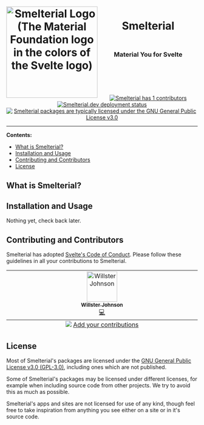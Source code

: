 <header>
  <h1>
  <img align="left" width="240"
      alt="Smelterial Logo (The Material Foundation logo in the colors of the Svelte logo)"
      src="https://smelterial.dev/logo.svg">
  <p align="center">
    <br>
    Smelterial
  </p>
  </h1>
  <h3 align="center">
    <br>
    Material You for Svelte
    <br><br><br>
  </h3>
</header>

<div align="center">
  <!-- ALL-CONTRIBUTORS-BADGE:START - Do not remove or modify this section -->
  <a href="#contributing-and-contributors">
    <img
      src="https://img.shields.io/github/all-contributors/smelterial/smelterial/trunk?color=FF3E00&style=for-the-badge"
      alt="Smelterial has 1 contributors"
    />
  </a>
<!-- ALL-CONTRIBUTORS-BADGE:END -->
  <a href="https://smelterial.dev/">
    <img
      src="https://img.shields.io/github/deployments/Smelterial/Smelterial/production?label=smelterial.dev&logo=vercel&style=for-the-badge"
      alt="Smelterial.dev deployment status"
    />
  </a>
  <a href="#license">
    <img
      src="https://img.shields.io/badge/License-GPL--3.0-FF3E00?style=for-the-badge&logo=gnu"
      alt="Smelterial packages are typically licensed under the GNU General Public License v3.0"
    />
  </a>
</div>

---

**Contents:**

- [What is Smelterial?](#what-is-smelterial)
- [Installation and Usage](#installation-and-usage)
- [Contributing and Contributors](#contributing-and-contributors)
- [License](#license)

## What is Smelterial?

## Installation and Usage

Nothing yet, check back later.

## Contributing and Contributors

Smelterial has adopted [Svelte's Code of Conduct](./CODE_OF_CONDUCT.md). Please follow these
guidelines in all your contributions to Smelterial.

<!-- ALL-CONTRIBUTORS-LIST:START - Do not remove or modify this section -->
<!-- prettier-ignore-start -->
<!-- markdownlint-disable -->
<table>
  <tbody>
    <tr>
      <td align="center" valign="top" width="14.28%"><a href="https://github.com/WillsterJohnson"><img src="https://avatars.githubusercontent.com/u/85991558?v=4?s=80" width="80px;" alt="Willster Johnson"/><br /><sub><b>Willster Johnson</b></sub></a><br /><a href="https://github.com/Smelterial/Smelterial/commits?author=WillsterJohnson" title="Code">💻</a></td>
    </tr>
  </tbody>
  <tfoot>
    <tr>
      <td align="center" size="13px" colspan="7">
        <img src="https://raw.githubusercontent.com/all-contributors/all-contributors-cli/1b8533af435da9854653492b1327a23a4dbd0a10/assets/logo-small.svg">
          <a href="https://all-contributors.js.org/docs/en/bot/usage">Add your contributions</a>
        </img>
      </td>
    </tr>
  </tfoot>
</table>

<!-- markdownlint-restore -->
<!-- prettier-ignore-end -->

<!-- ALL-CONTRIBUTORS-LIST:END -->

## License

Most of Smelterial's packages are licensed under the
[GNU General Public License v3.0 (GPL-3.0)](https://www.gnu.org/licenses/gpl-3.0.en.html), including
ones which are not published.

Some of Smelterial's packages may be licensed under different licenses, for example when including
source code from other projects. We try to avoid this as much as possible.

Smelterial's apps and sites are not licensed for use of any kind, though feel free to take
inspiration from anything you see either on a site or in it's source code.
